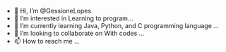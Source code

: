 - 👋 Hi, I’m @GessioneLopes
- 👀 I’m interested in Learning to program...
- 🌱 I’m currently learning Java, Python, and C programming language ...
- 💞️ I’m looking to collaborate on With codes ...
- 📫 How to reach me ...

<!---
GessioneLopes/GessioneLopes is a ✨ special ✨ repository because its `README.md` (this file) appears on your GitHub profile.
You can click the Preview link to take a look at your changes.
--->
